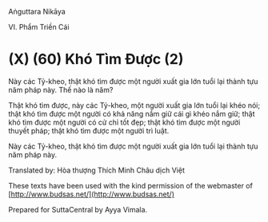  

Aṅguttara Nikāya

VI. Phẩm Triền Cái

# (X) (60) Khó Tìm Ðược (2)

Này các Tỷ-kheo, thật khó tìm được một người xuất gia lớn tuổi lại thành tựu năm pháp này. Thế nào là năm?

Thật khó tìm được, này các Tỷ-kheo, một người xuất gia lớn tuổi lại khéo nói; thật khó tìm được một người có khả năng nắm giữ cái gì khéo nắm giữ; thật khó tìm được một người có cử chỉ tốt đẹp; thật khó tìm được một người thuyết pháp; thật khó tìm được một người trì luật.

Này các Tỷ-kheo, thật khó tìm được một người xuất gia lớn tuổi lại thành tựu năm pháp này.

Translated by: Hòa thượng Thích Minh Châu dịch Việt

These texts have been used with the kind permission of the webmaster of [http://www.budsas.net/](http://www.budsas.net/)

Prepared for SuttaCentral by Ayya Vimala.